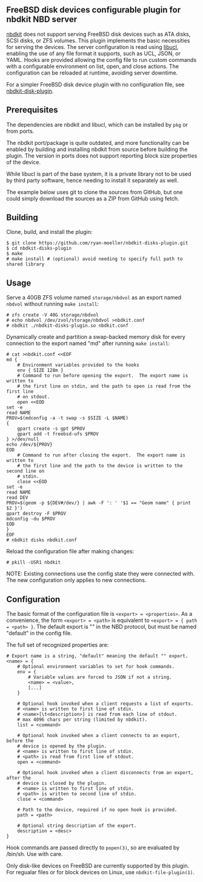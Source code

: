 ## FreeBSD disk devices configurable plugin for nbdkit NBD server

[nbdkit](https://gitlab.com/nbdkit/nbdkit) does not support serving FreeBSD disk
devices such as ATA disks, SCSI disks, or ZFS volumes.  This plugin implements
the basic necessities for serving the devices.  The server configuration is read
using [libucl](https://github.com/vstakhov/libucl), enabling the use of any file
format it supports, such as UCL, JSON, or YAML.  Hooks are provided allowing the
config file to run custom commands with a configurable environment on list,
open, and close actions.  The configuration can be reloaded at runtime, avoiding
server downtime.

For a simpler FreeBSD disk device plugin with no configuration file, see
[nbdkit-disk-plugin](https://github.com/ryan-moeller/nbdkit-disk-plugin).

## Prerequisites

The dependencies are nbdkit and libucl, which can be installed by `pkg` or from
ports.

The nbdkit port/package is quite outdated, and more functionality can be enabled
by building and installing nbdkit from source before building the plugin.  The
version in ports does not support reporting block size properties of the device.

While libucl is part of the base system, it is a private library not to be used
by third party software, hence needing to install it separately as well.

The example below uses git to clone the sources from GitHub, but one could
simply download the sources as a ZIP from GitHub using fetch.

## Building

Clone, build, and install the plugin:

```
$ git clone https://github.com/ryan-moeller/nbdkit-disks-plugin.git
$ cd nbdkit-disks-plugin
$ make
# make install # (optional) avoid needing to specify full path to shared library
```

## Usage

Serve a 40GB ZFS volume named `storage/nbdvol` as an export named `nbdvol`
without running `make install`:

```
# zfs create -V 40G storage/nbdvol
# echo nbdvol /dev/zvol/storage/nbdvol >nbdkit.conf
# nbdkit ./nbdkit-disks-plugin.so nbdkit.conf
```

Dynamically create and partition a swap-backed memory disk for every connection
to the export named "md" after running `make install`:

```
# cat >nbdkit.conf <<EOF
md {
    # Environment variables provided to the hooks
    env { SIZE 128m }
    # Command to run before opening the export.  The export name is written to
    # the first line on stdin, and the path to open is read from the first line
    # on stdout.
    open <<EOD
set -e
read NAME
PROV=$(mdconfig -a -t swap -s $SIZE -L $NAME)
{
    gpart create -s gpt $PROV
    gpart add -t freebsd-ufs $PROV
} >/dev/null
echo /dev/${PROV}
EOD
    # Command to run after closing the export.  The export name is written to
    # the first line and the path to the device is written to the second line on
    # stdin.
    close <<EOD
set -e
read NAME
read DEV
PROV=$(geom -p ${DEV#/dev/} | awk -F ': ' '$1 == "Geom name" { print $2 }')
gpart destroy -F $PROV
mdconfig -du $PROV
EOD
}
EOF
# nbdkit disks nbdkit.conf
```

Reload the configuration file after making changes:

```
# pkill -USR1 nbdkit
```

NOTE: Existing connections use the config state they were connected with.  The
new configuration only applies to new connections.

## Configuration

The basic format of the configuration file is `<export> = <properties>`.  As a
convenience, the form `<export> = <path>` is equivalent to
`<export> = { path = <path> }`.  The default export is "" in the NBD protocol,
but must be named "default" in the config file.

The full set of recognized properties are:

```
# Export name is a string, "default" meaning the default "" export.
<name> = {
    # Optional environment variables to set for hook commands.
    env = {
        # Variable values are forced to JSON if not a string.
        <name> = <value>,
        [...]
    }

    # Optional hook invoked when a client requests a list of exports.
    # <name> is written to first line of stdin.
    # <name>[\t<description>] is read from each line of stdout.
    # max 4096 chars per string (limited by nbdkit).
    list = <command>

    # Optional hook invoked when a client connects to an export, before the
    # device is opened by the plugin.
    # <name> is written to first line of stdin.
    # <path> is read from first line of stdout.
    open = <command>

    # Optional hook invoked when a client disconnects from an export, after the
    # device is closed by the plugin.
    # <name> is written to first line of stdin.
    # <path> is written to second line of stdin.
    close = <command>

    # Path to the device, required if no open hook is provided.
    path = <path>

    # Optional string description of the export.
    description = <desc>
}
```

Hook commands are passed directly to `popen(3)`, so are evaluated by /bin/sh.
Use with care.

Only disk-like devices on FreeBSD are currently supported by this plugin.  For
regualar files or for block devices on Linux, use `nbdkit-file-plugin(1)`.
